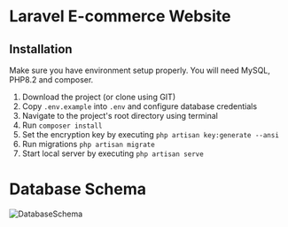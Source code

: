 # Laravel E-commerce Website

## Installation 
Make sure you have environment setup properly. You will need MySQL, PHP8.2 and composer.

1. Download the project (or clone using GIT)
2. Copy `.env.example` into `.env` and configure database credentials
3. Navigate to the project's root directory using terminal
4. Run `composer install`
5. Set the encryption key by executing `php artisan key:generate --ansi`
6. Run migrations `php artisan migrate`
7. Start local server by executing `php artisan serve`

# Database Schema
![DatabaseSchema](https://github.com/Dapravith/E-Commerce/assets/90898700/d8dd4188-e623-4ef1-a2cc-a7647bfdcd70)
